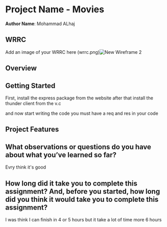 # Project Name - Movies

**Author Name**: Mohammad ALhaj

## WRRC
Add an image of your WRRC here
(wrrc.png)![New Wireframe 2](https://user-images.githubusercontent.com/103366971/165404343-79760a36-b698-4920-b84b-a1aabf4f017a.png)

## Overview

## Getting Started
First, install the express package from the website
after that install the thunder client from the v.c

and now start writing the code you must have a req and res in  your code 

  
## Project Features
## What observations or questions do you have about what you’ve learned so far?
Evry think it's good 

## How long did it take you to complete this assignment? And, before you started, how long did you think it would take you to complete this assignment?

 I was think I can finish in 4 or 5 hours but it take a lot of time more 6 hours 
